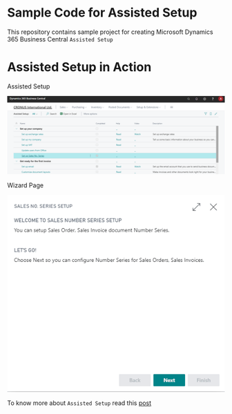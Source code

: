 # Sample Code for Assisted Setup

This repository contains sample project for creating Microsoft Dynamics 365 Business Central `Assisted Setup`

# Assisted Setup in Action

Assisted Setup

![Assisted Setup](./media/AssistedSetup.PNG)

Wizard Page

![Assisted Setup](./media/AssistedSetup.gif)

To know more about `Assisted Setup` read this [post](https://www.msnjournals.com/post/how-to-create-assisted-setup-for-your-business-central-extension)
